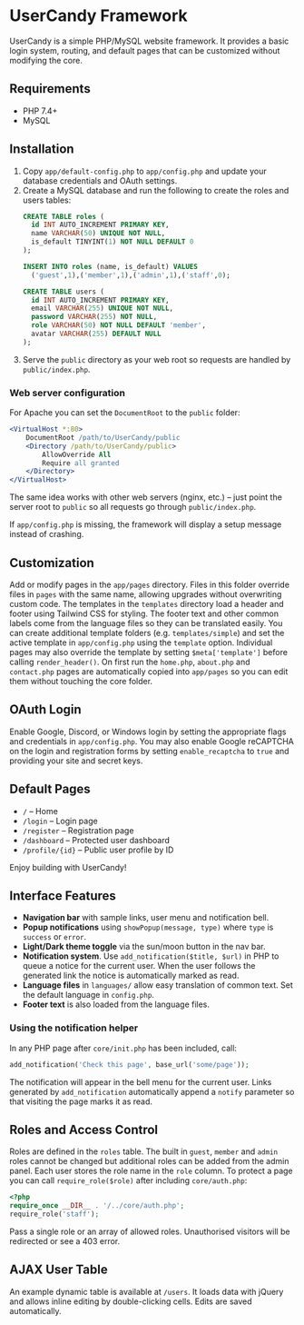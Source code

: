 # UserCandy Framework

UserCandy is a simple PHP/MySQL website framework. It provides a basic login system, routing, and default pages that can be customized without modifying the core.

## Requirements
- PHP 7.4+
- MySQL

## Installation
1. Copy `app/default-config.php` to `app/config.php` and update your database credentials and OAuth settings.
2. Create a MySQL database and run the following to create the roles and users tables:
   ```sql
   CREATE TABLE roles (
     id INT AUTO_INCREMENT PRIMARY KEY,
     name VARCHAR(50) UNIQUE NOT NULL,
     is_default TINYINT(1) NOT NULL DEFAULT 0
   );

   INSERT INTO roles (name, is_default) VALUES
     ('guest',1),('member',1),('admin',1),('staff',0);

   CREATE TABLE users (
     id INT AUTO_INCREMENT PRIMARY KEY,
     email VARCHAR(255) UNIQUE NOT NULL,
     password VARCHAR(255) NOT NULL,
     role VARCHAR(50) NOT NULL DEFAULT 'member',
     avatar VARCHAR(255) DEFAULT NULL
   );
   ```
3. Serve the `public` directory as your web root so requests are handled by `public/index.php`.

### Web server configuration
For Apache you can set the `DocumentRoot` to the `public` folder:

```apache
<VirtualHost *:80>
    DocumentRoot /path/to/UserCandy/public
    <Directory /path/to/UserCandy/public>
        AllowOverride All
        Require all granted
    </Directory>
</VirtualHost>
```

The same idea works with other web servers (nginx, etc.) – just point the server root to `public` so all requests go through `public/index.php`.

If `app/config.php` is missing, the framework will display a setup message instead of crashing.

## Customization
Add or modify pages in the `app/pages` directory. Files in this folder override files in `pages` with the same name, allowing upgrades without overwriting custom code.
The templates in the `templates` directory load a header and footer using Tailwind CSS for styling.
The footer text and other common labels come from the language files so they can be translated easily.
You can create additional template folders (e.g. `templates/simple`) and set the active template in `app/config.php` using the `template` option. Individual pages may also override the template by setting `$meta['template']` before calling `render_header()`. 
On first run the `home.php`, `about.php` and `contact.php` pages are automatically copied into `app/pages` so you can edit them without touching the core folder.

## OAuth Login
Enable Google, Discord, or Windows login by setting the appropriate flags and credentials in `app/config.php`.
You may also enable Google reCAPTCHA on the login and registration forms by
setting `enable_recaptcha` to `true` and providing your site and secret keys.

## Default Pages
- `/` – Home
- `/login` – Login page
- `/register` – Registration page
- `/dashboard` – Protected user dashboard
- `/profile/{id}` – Public user profile by ID

Enjoy building with UserCandy!

## Interface Features
- **Navigation bar** with sample links, user menu and notification bell.
- **Popup notifications** using `showPopup(message, type)` where `type` is `success` or `error`.
- **Light/Dark theme toggle** via the sun/moon button in the nav bar.
- **Notification system**. Use `add_notification($title, $url)` in PHP to queue a notice for the current user. When the user follows the generated link the notice is automatically marked as read.
- **Language files** in `languages/` allow easy translation of common text. Set the default language in `config.php`.
- **Footer text** is also loaded from the language files.

### Using the notification helper
In any PHP page after `core/init.php` has been included, call:

```php
add_notification('Check this page', base_url('some/page'));
```

The notification will appear in the bell menu for the current user. Links generated by `add_notification` automatically append a `notify` parameter so that visiting the page marks it as read.

## Roles and Access Control
Roles are defined in the `roles` table. The built in `guest`, `member` and `admin`
roles cannot be changed but additional roles can be added from the admin panel.
Each user stores the role name in the `role` column. To protect a page you can call
`require_role($role)` after including `core/auth.php`:

```php
<?php
require_once __DIR__ . '/../core/auth.php';
require_role('staff');
```

Pass a single role or an array of allowed roles. Unauthorised visitors will be
redirected or see a 403 error.

## AJAX User Table
An example dynamic table is available at `/users`. It loads data with jQuery and allows inline editing by double-clicking cells. Edits are saved automatically.

